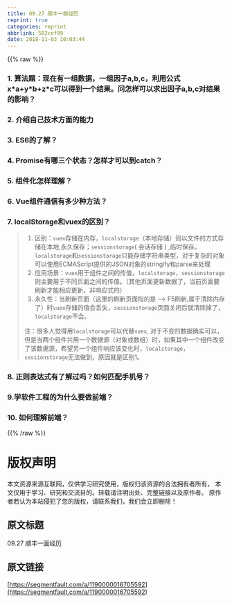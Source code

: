 ```yaml
---
title: 09.27 顺丰一面经历
reprint: true
categories: reprint
abbrlink: 502cef99
date: 2018-11-03 10:03:44
---
```


{{% raw %}}
<h3 id="articleHeader0">1. &#x7B97;&#x6CD5;&#x9898;&#xFF1A;&#x73B0;&#x5728;&#x6709;&#x4E00;&#x7EC4;&#x6570;&#x636E;&#xFF0C;&#x4E00;&#x7EC4;&#x56E0;&#x5B50;a,b,c&#xFF0C;&#x5229;&#x7528;&#x516C;&#x5F0F; x*a+y*b+z*c&#x53EF;&#x4EE5;&#x5F97;&#x5230;&#x4E00;&#x4E2A;&#x7ED3;&#x679C;&#x3002;&#x95EE;&#x600E;&#x6837;&#x53EF;&#x4EE5;&#x6C42;&#x51FA;&#x56E0;&#x5B50;a,b,c&#x5BF9;&#x7ED3;&#x679C;&#x7684;&#x5F71;&#x54CD;&#xFF1F;</h3><h3 id="articleHeader1">2. &#x4ECB;&#x7ECD;&#x81EA;&#x5DF1;&#x6280;&#x672F;&#x65B9;&#x9762;&#x7684;&#x80FD;&#x529B;</h3><h3 id="articleHeader2">3. ES6&#x7684;&#x4E86;&#x89E3;&#xFF1F;</h3><h3 id="articleHeader3">4. Promise&#x6709;&#x54EA;&#x4E09;&#x4E2A;&#x72B6;&#x6001;&#xFF1F;&#x600E;&#x6837;&#x624D;&#x53EF;&#x4EE5;&#x5230;catch&#xFF1F;</h3><h3 id="articleHeader4">5. &#x7EC4;&#x4EF6;&#x5316;&#x600E;&#x6837;&#x7406;&#x89E3;&#xFF1F;</h3><h3 id="articleHeader5">6. Vue&#x7EC4;&#x4EF6;&#x901A;&#x4FE1;&#x6709;&#x591A;&#x5C11;&#x79CD;&#x65B9;&#x6CD5;&#xFF1F;</h3><h3 id="articleHeader6">7. localStorage&#x548C;vuex&#x7684;&#x533A;&#x522B;&#xFF1F;</h3><blockquote><ol><li>&#x533A;&#x522B;&#xFF1A;<code>vuex</code>&#x5B58;&#x50A8;&#x5728;&#x5185;&#x5B58;&#xFF0C;<code>localstorage</code>&#xFF08;&#x672C;&#x5730;&#x5B58;&#x50A8;&#xFF09;&#x5219;&#x4EE5;&#x6587;&#x4EF6;&#x7684;&#x65B9;&#x5F0F;&#x5B58;&#x50A8;&#x5728;&#x672C;&#x5730;,&#x6C38;&#x4E45;&#x4FDD;&#x5B58;&#xFF1B;<code>sessionstorage</code>( &#x4F1A;&#x8BDD;&#x5B58;&#x50A8; ) ,&#x4E34;&#x65F6;&#x4FDD;&#x5B58;&#x3002;<code>localstorage</code>&#x548C;<code>sessionstorage</code>&#x53EA;&#x80FD;&#x5B58;&#x50A8;&#x5B57;&#x7B26;&#x4E32;&#x7C7B;&#x578B;&#xFF0C;&#x5BF9;&#x4E8E;&#x590D;&#x6742;&#x7684;&#x5BF9;&#x8C61;&#x53EF;&#x4EE5;&#x4F7F;&#x7528;ECMAScript&#x63D0;&#x4F9B;&#x7684;JSON&#x5BF9;&#x8C61;&#x7684;stringify&#x548C;parse&#x6765;&#x5904;&#x7406;</li><li>&#x5E94;&#x7528;&#x573A;&#x666F;&#xFF1A;<code>vuex</code>&#x7528;&#x4E8E;&#x7EC4;&#x4EF6;&#x4E4B;&#x95F4;&#x7684;&#x4F20;&#x503C;&#xFF0C;<code>localstorage</code>&#xFF0C;<code>sessionstorage</code>&#x5219;&#x4E3B;&#x8981;&#x7528;&#x4E8E;&#x4E0D;&#x540C;&#x9875;&#x9762;&#x4E4B;&#x95F4;&#x7684;&#x4F20;&#x503C;&#x3002;&#xFF08;&#x5176;&#x4ED6;&#x9875;&#x9762;&#x66F4;&#x65B0;&#x6570;&#x636E;&#x4E86;&#xFF0C;&#x5F53;&#x524D;&#x9875;&#x9762;&#x8981;&#x5237;&#x65B0;&#x624D;&#x80FD;&#x76F8;&#x5E94;&#x66F4;&#x65B0;&#xFF0C;&#x975E;&#x54CD;&#x5E94;&#x5F0F;&#x7684;&#xFF09;</li><li>&#x6C38;&#x4E45;&#x6027;&#xFF1A;&#x5F53;&#x5237;&#x65B0;&#x9875;&#x9762;&#xFF08;&#x8FD9;&#x91CC;&#x7684;&#x5237;&#x65B0;&#x9875;&#x9762;&#x6307;&#x7684;&#x662F; --&gt; F5&#x5237;&#x65B0;,&#x5C5E;&#x4E8E;&#x6E05;&#x9664;&#x5185;&#x5B58;&#x4E86;&#xFF09;&#x65F6;<code>vuex</code>&#x5B58;&#x50A8;&#x7684;&#x503C;&#x4F1A;&#x4E22;&#x5931;&#xFF0C;<code>sessionstorage</code>&#x9875;&#x9762;&#x5173;&#x95ED;&#x540E;&#x5C31;&#x6E05;&#x9664;&#x6389;&#x4E86;&#xFF0C;<code>localstorage</code>&#x4E0D;&#x4F1A;&#x3002;</li></ol><p>&#x6CE8;&#xFF1A;&#x5F88;&#x591A;&#x4EBA;&#x89C9;&#x5F97;&#x7528;<code>localstorage</code>&#x53EF;&#x4EE5;&#x4EE3;&#x66FF;<code>vuex</code>, &#x5BF9;&#x4E8E;&#x4E0D;&#x53D8;&#x7684;&#x6570;&#x636E;&#x786E;&#x5B9E;&#x53EF;&#x4EE5;&#xFF0C;&#x4F46;&#x662F;&#x5F53;&#x4E24;&#x4E2A;&#x7EC4;&#x4EF6;&#x5171;&#x7528;&#x4E00;&#x4E2A;&#x6570;&#x636E;&#x6E90;&#xFF08;&#x5BF9;&#x8C61;&#x6216;&#x6570;&#x7EC4;&#xFF09;&#x65F6;&#xFF0C;&#x5982;&#x679C;&#x5176;&#x4E2D;&#x4E00;&#x4E2A;&#x7EC4;&#x4EF6;&#x6539;&#x53D8;&#x4E86;&#x8BE5;&#x6570;&#x636E;&#x6E90;&#xFF0C;&#x5E0C;&#x671B;&#x53E6;&#x4E00;&#x4E2A;&#x7EC4;&#x4EF6;&#x54CD;&#x5E94;&#x8BE5;&#x53D8;&#x5316;&#x65F6;&#xFF0C;<code>localstorage</code>&#xFF0C;<code>sessionstorage</code>&#x65E0;&#x6CD5;&#x505A;&#x5230;&#xFF0C;&#x539F;&#x56E0;&#x5C31;&#x662F;&#x533A;&#x522B;1&#x3002;</p></blockquote><h3 id="articleHeader7">8. &#x6B63;&#x5219;&#x8868;&#x8FBE;&#x5F0F;&#x6709;&#x4E86;&#x89E3;&#x8FC7;&#x5417;&#xFF1F;&#x5982;&#x4F55;&#x5339;&#x914D;&#x624B;&#x673A;&#x53F7;&#xFF1F;</h3><h3 id="articleHeader8">9.&#x5B66;&#x8F6F;&#x4EF6;&#x5DE5;&#x7A0B;&#x7684;&#x4E3A;&#x4EC0;&#x4E48;&#x8981;&#x505A;&#x524D;&#x7AEF;&#xFF1F;</h3><h3 id="articleHeader9">10. &#x5982;&#x4F55;&#x7406;&#x89E3;&#x524D;&#x7AEF;&#xFF1F;</h3>
{{% /raw %}}

# 版权声明
本文资源来源互联网，仅供学习研究使用，版权归该资源的合法拥有者所有，
本文仅用于学习、研究和交流目的。转载请注明出处、完整链接以及原作者。
原作者若认为本站侵犯了您的版权，请联系我们，我们会立即删除！

## 原文标题
09.27 顺丰一面经历

## 原文链接
[https://segmentfault.com/a/1190000016705592](https://segmentfault.com/a/1190000016705592)

